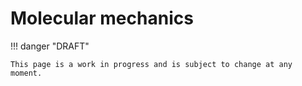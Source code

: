 # Molecular mechanics

!!! danger "DRAFT"

    This page is a work in progress and is subject to change at any moment.
